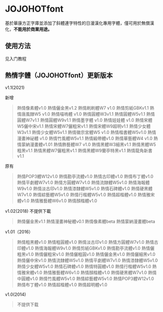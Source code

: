 # JOJOHOTfont
基於華康方正字庫並添加了斜體連字特性的日漫漢化專用字體，僅可用於無償漢化，**不能用於商業用途。**
##  使用方法
见入门教程

## 熱情字體（JOJOHOTfont）更新版本

v1.1(2021)

新增
> 熱情像素體v1.0
熱情儷金黑v1.2
熱情刷刷體W7 v1.0
熱情剪紙GBKv1.1
熱情唐風隸W5 v1.0
熱情喵嗚體 v1.0
熱情圓體W3v1.1
熱情圓體W5v1.1
熱情圓體W7v1.1
熱情圓體W9v1.1
熱情墨字體 v1.0
熱情娃娃體 v1.0
熱情宋體W5儷中宋v1.1
熱情宋體W7儷粗宋v1.1
熱情宋體W9超明v1.1
熱情少女體W3v1.1
熱情少女體W5v1.1
熱情徽宗宮體W5 v1.0
熱情楷書體W5v1.0
熱情漫畫神祕體 v1.0
熱情竹風體W5v1.1
熱情緞帶體v1.0
熱情華藝體W4 v1.0
熱情蒙納漫畫體v1.01
熱情飾藝體W7 v1.0
熱情黑體W3細黑v1.1
熱情黑體W5粗黑v1.1
熱情黑體W7儷粗黑v1.1
熱情黑體W9蘭亭特黑v1.1
熱情龍角新書v1.1

原有
> 熱情POP3體W12v1.0
熱情勘亭流體v1.0
熱情古印體v1.0
熱情布丁體v1.0
熱情平劇體W7v1.0
熱情方圓體W7v1.0
熱情流隸體W5v1.0
熱情海報體W9v1.0
熱情淡古印v1.0
熱情漆隸體W5v1.0
熱情石碑體v1.0
熱情硬黑體W7v1.0
熱情綜藝體W5v1.0
熱情行楷體W5v1.0
熱情超楷體v1.0
熱情雅宋體v1.0
熱情雅藝體W6v1.0
熱情顏楷體v1.0

v1.02(2018) 不提供下載
> 熱情儷金黑v1.1
熱情漫畫神秘體v0.1
熱情像素體beta
熱情蒙納漫畫體beta

v1.01（2016）
> 熱情粗黑體v1.0
熱情粗圓體v1.0
熱情淡古印v1.0
熱情方圓體W7v1.0
熱情古印體v1.0
熱情海報體W9v1.0
熱情剪紙GBKv1.0
熱情勘亭流體v1.0
熱情儷粗黑v1.0
熱情儷粗宋v1.0
熱情儷粗圓v1.0
熱情儷金黑v1.0
熱情儷細黑v1.0
熱情儷中宋v1.0
熱情流隸體W5v1.0
熱情平劇體W7v1.0
熱情漆隸體W5v1.0
熱情少女體W5v1.0
熱情石碑體v1.0
熱情特圓體v1.0
熱情行楷體W5v1.0
熱情雅宋體v1.0
熱情雅藝體W6v1.0
熱情顏楷體v1.0
熱情硬黑體W7v1.0
熱情中圓體v1.0
熱情竹風體W5v1.0
熱情綜藝體W5v1.0
熱情POP3體W12v1.0
熱情布丁體v1.0
熱情超楷體v1.0
熱情超明體v1.0

v1.0(2014)
> 不提供下载

